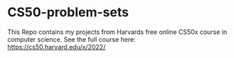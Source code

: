 # CS50-problem-sets
This Repo contains my projects from Harvards free online CS50x course in computer science. See the full course here: https://cs50.harvard.edu/x/2022/
